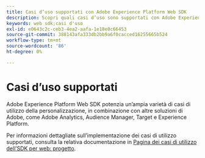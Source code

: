```yaml
---
title: Casi d’uso supportati con Adobe Experience Platform Web SDK
description: Scopri quali casi d’uso sono supportati con Adobe Experience Platform Web SDK.
keywords: web sdk;casi d'uso
exl-id: e0643c2c-ceb3-4ea2-aafa-1e18e0c66453
source-git-commit: 388143afa333db2bb9a6f0cacced16255665b524
workflow-type: tm+mt
source-wordcount: '86'
ht-degree: 0%

---
```


# Casi d’uso supportati

Adobe Experience Platform Web SDK potenzia un’ampia varietà di casi di utilizzo della personalizzazione, in combinazione con altre soluzioni di Adobe, come Adobe Analytics, Audience Manager, Target e Experience Platform.

Per informazioni dettagliate sull’implementazione dei casi di utilizzo supportati, consulta la relativa documentazione in [Pagina dei casi di utilizzo dell’SDK per web: progetto](https://github.com/orgs/adobe/projects/18/views/1).
